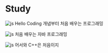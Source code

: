 # Study
![js](https://img.shields.io/badge/C%23-239120?style=for-the-badge&logo=c-sharp&logoColor=white)
Hello Coding 개념부터 처음 배우는 프로그래밍

![js](https://img.shields.io/badge/Java-ED8B00?style=for-the-badge&logo=openjdk&logoColor=white)
처음 배우는 자바 프로그래밍

![js](https://img.shields.io/badge/C%2B%2B-00599C?style=for-the-badge&logo=c%2B%2B&logoColor=white)
어서와 C++은 처음이지

